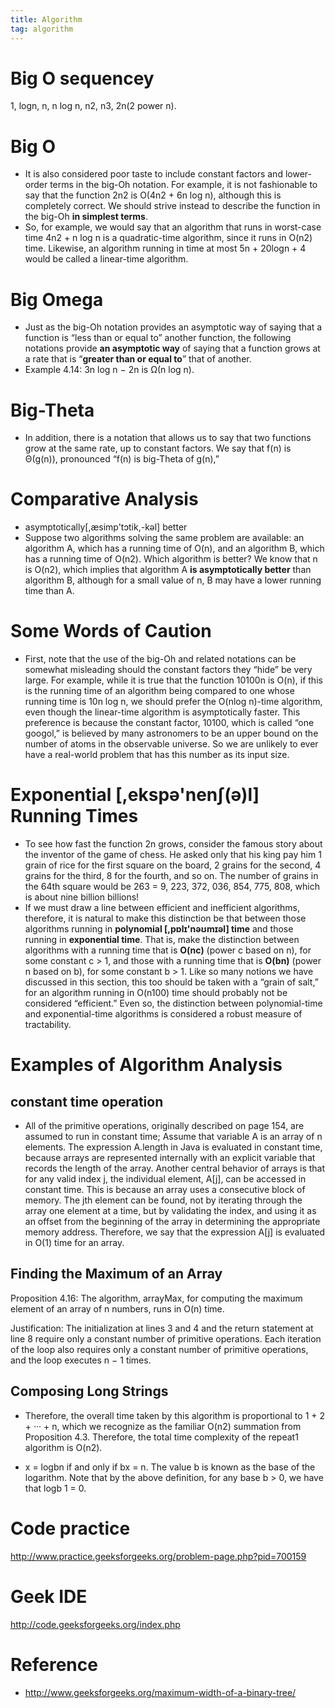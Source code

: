 ```yaml
---
title: Algorithm
tag: algorithm
---
```



# Big O sequencey
1, logn, n, n log n, n2, n3, 2n(2 power n).

# Big O
- It is also considered poor taste to include constant factors and lower-order terms in the big-Oh notation. For example, it is not fashionable to say that the function 2n2 is O(4n2 + 6n log n), although this is completely correct. We should strive instead to describe the function in the big-Oh **in simplest terms**.
- So, for example, we would say that an algorithm that runs in worst-case time 4n2 + n log n is a quadratic-time algorithm, since it runs in O(n2) time. Likewise, an algorithm running in time at most 5n + 20logn + 4 would be called a linear-time algorithm.

# Big Omega
- Just as the big-Oh notation provides an asymptotic way of saying that a function is “less than or equal to” another function, the following notations provide **an asymptotic way** of saying that a function grows at a rate that is “**greater than or equal to**” that of another.
- Example 4.14: 3n log n − 2n is Ω(n log n).

# Big-Theta
- In addition, there is a notation that allows us to say that two functions grow at the same rate, up to constant factors. We say that f(n) is Θ(g(n)), pronounced “f(n) is big-Theta of g(n),” 

# Comparative Analysis
- asymptotically[,æsimp'tɔtik,-kəl] better
- Suppose two algorithms solving the same problem are available: an algorithm A, which has a running time of O(n), and an algorithm B, which has a running time of O(n2). Which algorithm is better? We know that n is O(n2), which implies that algorithm A **is asymptotically better** than algorithm B, although for a small value of n, B may have a lower running time than A.


# Some Words of Caution
- First, note that the use of the big-Oh and related notations can be somewhat misleading should the constant factors they “hide” be very large. For example, while it is true that the function 10100n is O(n), if this is the running time of an algorithm being compared to one whose running time is 10n log n, we should prefer the O(nlog n)-time algorithm, even though the linear-time algorithm is asymptotically faster. This preference is because the constant factor, 10100, which is called “one googol,” is believed by many astronomers to be an upper bound on the number of atoms in the observable universe. So we are unlikely to ever have a real-world problem that has this number as its input size.

# Exponential [,ekspə'nenʃ(ə)l] Running Times
- To see how fast the function 2n grows, consider the famous story about the inventor of the game of chess. He asked only that his king pay him 1 grain of rice for the first square on the board, 2 grains for the second, 4 grains for the third, 8 for the fourth, and so on. The number of grains in the 64th square would be
263 = 9, 223, 372, 036, 854, 775, 808,
which is about nine billion billions!
- If we must draw a line between efficient and inefficient algorithms, therefore, it is natural to make this distinction be that between those algorithms running in **polynomial [,pɒlɪ'nəʊmɪəl] time** and those running in **exponential time**. That is, make the distinction between algorithms with a running time that is **O(nc)** (power c based on n), for some constant c > 1, and those with a running time that is **O(bn)** (power n based on b), for some constant b > 1. Like so many notions we have discussed in this section, this too should be taken with a “grain of salt,” for an algorithm running in O(n100) time should probably not be considered “efficient.” Even so, the distinction between polynomial-time and exponential-time algorithms is considered a robust measure of tractability.

# Examples of Algorithm Analysis
## constant time operation
- All of the primitive operations, originally described on page 154, are assumed to run in constant time; Assume that variable A is an array of n elements. The expression A.length in Java is evaluated in constant time, because arrays are represented internally with an explicit variable that records the length of the array. Another central behavior of arrays is that for any valid index j, the individual element, A[j], can be accessed in constant time. This is because an array uses a consecutive block of memory. The jth element can be found, not by iterating through the array one element at a time, but by validating the index, and using it as an offset from the beginning of the array in determining the appropriate memory address. Therefore, we say that the expression A[j] is evaluated in O(1) time for an array.

## Finding the Maximum of an Array
Proposition 4.16: The algorithm, arrayMax, for computing the maximum element of an array of n numbers, runs in O(n) time.

Justification: The initialization at lines 3 and 4 and the return statement at line 8 require only a constant number of primitive operations. Each iteration of the loop also requires only a constant number of primitive operations, and the loop executes n − 1 times. 

## Composing Long Strings
- Therefore, the overall time taken by this algorithm is proportional to
1 + 2 + ··· + n,
which we recognize as the familiar O(n2) summation from Proposition 4.3. Therefore, the total time complexity of the repeat1 algorithm is O(n2).

- x = logbn if and only if bx = n.
The value b is known as the base of the logarithm. Note that by the above definition, for any base b > 0, we have that logb 1 = 0.


# Code practice
http://www.practice.geeksforgeeks.org/problem-page.php?pid=700159

# Geek IDE
http://code.geeksforgeeks.org/index.php

# Reference
- http://www.geeksforgeeks.org/maximum-width-of-a-binary-tree/